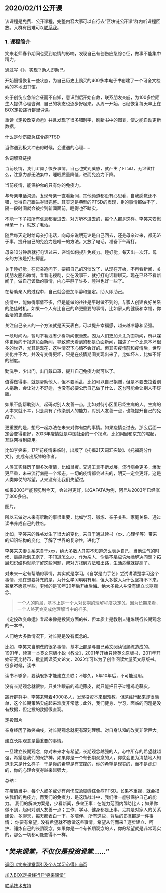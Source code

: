 ## 2020/02/11 公开课

该课程是免费、公开课程，完整内容大家可以自行去“区块链公开课”群内听课程回放。入群有困难可以[联系我](contact-info.md)。

### 1. 课程简介

笑来老师春节期间也受到疫情的影响，发现自己有创伤应急综合征，做事不能集中精力。

通过写《》，实现了助人即助己。

开始慢慢恢复一些状态，为自己历史上购买的400多本电子书创建了一个可全文检索的本地图书馆。

处于创伤应急综合征而不自知，意识到后开始自救，联系朋友亲戚，为100多位陌生人提供心理咨询，自己的状态也逐步好起来。从周一开始，已经恢复每天早上在BOX定投践行群里讲课。

重读《定投改变命运》并且发现了很多错别字，刷新书中的图表，使之能自动更新数据。

什么是创伤应急综合症PTSD

当你遇到极大冲击的时候，会遭遇的心理……

名词解释链接

当前疫情，我们听闻了很多事情，自己也受到威胁，就产生了PTSD，无论做什么，注意力都无法集中，睡眠质量降低，进而免疫力下降。

当前疫情，能保护你的只有你的免疫力。

与母亲电话沟通，发现母亲一直看新闻，其他频道都没有心思看，自我感觉还不错，觉得自己跟进得很完整。其实这是典型的PTSD的表现，别的事情都做不了，隔一段时间就会被拉到新闻面前，睡得也不踏实。

不能一下子把所有信息都灌进去，对方听不进去的，每个人都是这样。李笑来安慰母亲一下，就放了电话。

随后每天定时给母亲打电话，向母亲说明无论是自己回去，还是母亲过来，都无济于事，提升自己的免疫力是唯一的方法。又放了电话，准备下午再打。

母亲10分钟后就打电话过来，咨询如何提升免疫力。睡好觉，每天出一次汗。母亲的方法是打扫房屋。

关于睡好觉，在母亲追问下，要把自己的习惯改了，从现在开始，不再看新闻，关闭朋友圈和微博，看看电视剧，实在没事干，就打打电话聊聊天。现在已经不看新闻了，做自己该做的事情，内心平静了许多，睡得也好一些了。

在帮助亲人的过程中，自己就会更加平静和坚定。助人即助己。

疫情中，能做得事情不多，但是能做的往往是平时做不到的，与家人创建良好关系的绝佳时机。如果一个人有比自己的命更重要的事情，比如家人的健康和幸福，你会活的更踏实。

关注自己亲人的一个方法就是天天表白，可以提升幸福感，越来越冷静和坚强。

一段时间内，暂时不看或者少看新闻很重要。因为人们更加关注负面新闻，所以媒体更倾向于报道负面新闻，导致整天看到的都是负面新闻，描述了一个比原本坏很多的世界，尤其是现在，这种情况下心情不会好的。但其实疫情前和疫情后，世界变化并不大，并没有变得更坏，只是在疫情期间变现出来了，比如坏人，比如不好的制度。

勤洗手，少出门，出门戴口罩，提升自己免疫力就可以了。

值得做得事，就是帮助他人，但不要添乱，比如可以自己捐赠，但是不要去拉着别人捐助，会让对方不舒适，也没有必要公示自己做了什么，这也可能会让别人不舒服。

如果不能帮助别人，起码对别人友善一点。比如对待小区里已经生病的人。生病的人本来就不幸，只是具有了传染别人的能力，对别人友善一点，也能提升自己的免疫力。

更重要的是，想尽一起办法在未来对你有益的事情。如果疫情会过去，那么后面一定会变得更好，2003年疫情就是中国社会的一个拐点，比如阿里和京东的崛起，互联网得到应用。

比如李笑来，17年前疫情来临时，出版了《托福21天词汇突破》、《托福高分作文》，变成有出版物的作者。

人类其实经历了很多次疫情，比如鼠疫。交通工具不断发展，流行病会更多，爆发更严重，未来流行病是一个常态。一切的疫情都会过去的，明天一定会更好。这是人类仰仗的希望，从来没有让我们失望过。

如果2003年能预见到今天，会过得更好，以GAFATA为例，阿里从2003年已经涨了300多倍。

图片。

所以去做对未来有帮助的事很重要，比如学习、锻炼、亲子关系、家庭关系、通过读书养成自己的性格。

比如，李笑来的性格发生了很大的变化，来自于通过读书（xx、心理学等）带来的知识结构的变化，了解了世界的复杂性，进化了

李笑来夫妻关系来自于xxx，绝大多数人其实不知道怎么表达自己，当他生气的时候，是感觉到无奈了，不知道怎么办，作为亲人，你是不是应该为她解决问题？拓展知识结构就能了解这些问题，帮对方找到方法和出路，生活质量就提高了。

对未来一定有帮助的事情，其实就是学习。《自学是门手艺》尝试讲清楚学习这个事情，现在想要补充的是，为什么学习明明有用，但大多数人为什么坚持不下来，甚至不愿意学些，更惨的是10年20年后开始后悔。绝大多数人并没有建立长期观念。

> 一个人的阶层，基本上是一个人对长期的理解程度决定的。因为长期来看，一个人终究会变成他理解当中的样子。

《定投改变命运》看起来像是投资方面的书，但本质上是教别人锤炼践行长期观念的一本书。

人们绝大多数情况下，对长期是没有概念的。

比如，李笑来当前做的很多事情，基本上都是与自己英文阅读很熟练造成的。1991年，读第一本英文原版小说《教父》，2001年开始只读英文原版书，2011年开始研究比特币，批量阅读英文论文，2020年可以为了创作阅读大量英文原版书。很多时候，读书

读书不够多，要读很多才能建立关联；不够久，5年10年后，不可能没用。

没有长期观念就很惨，只关注眼前的鸡毛蒜皮，就只能把日子过程鸡毛蒜皮。

践行群群中，李笑来带着4000多人，发现投资本来很难教，但是践行起来却很简单，这个长期策略实施起来难度非常低；此外，我们健身、学习，面临的问题是没有数据，但定投的数据很直观。

定投图片

亲身经历了微笑曲线，对长期观念就更有深刻理解。对自身认知的改变非常巨大。

建立长期观念是最重要的事情。

一旦建立长期观念，你对未来才有希望，长期观念越强的人，心中所存的希望就越强，希望是我们的保护神。如果你是一个有长期观念的人，你就会更为清楚地人知道未来是什么样子，于是你的希望是有支撑的，你的希望是现实的，而不是虚幻的，你的心理会变得越来越强大。

总结：

在疫情当中，每个人或多或少有创伤应急障碍综合症PTSD。如果不重视，就会损失我们的免疫力，而我们的免疫力，是这场战斗中，我们唯一能够保护自己的能力。
我们的解决方案是，少看新闻，多做正事：在能力范围内帮助比人；如果你做不到，起码对别人友善一点；工作、学习、健身都是正事，尤其是对家人的关系建设，多聊天，每天都表白一下，多陪伴。
所有这些，背后的支撑都是一件事情：
你要有希望，没有希望就不愿做这些事情。希望从何而来？逐步建立、呵护、锤炼自己的长期观念。如果你是一个有长期观念的人，你的希望就是非常现实的，那么一切都可能变得不一样。



## ***"笑来课堂，不仅仅是投资课堂……"***

[返回《笑来课堂索引及个人学习心得》首页](/README.md)

[加入BOX定投践行群“笑来课堂”](/xiaolai-class.md)

[联系技术支持](/contact-info.md)
